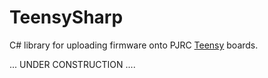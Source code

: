 # TeensySharp
C# library for uploading firmware onto PJRC [Teensy](http://www.pjrc.com/teensy/index.html) boards. 

... UNDER CONSTRUCTION ....


